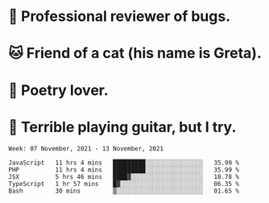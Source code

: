 # 🐛 Professional reviewer of bugs.
# 🐱 Friend of a cat (his name is Greta).
# 📜 Poetry lover.
# 🎸 Terrible playing guitar, but I try.

<!--START_SECTION:waka-->
```text
Week: 07 November, 2021 - 13 November, 2021

JavaScript   11 hrs 4 mins   █████████░░░░░░░░░░░░░░░░   35.99 % 
PHP          11 hrs 4 mins   █████████░░░░░░░░░░░░░░░░   35.99 % 
JSX          5 hrs 46 mins   ████▓░░░░░░░░░░░░░░░░░░░░   18.78 % 
TypeScript   1 hr 57 mins    █▓░░░░░░░░░░░░░░░░░░░░░░░   06.35 % 
Bash         30 mins         ▒░░░░░░░░░░░░░░░░░░░░░░░░   01.65 % 
```
<!--END_SECTION:waka-->
